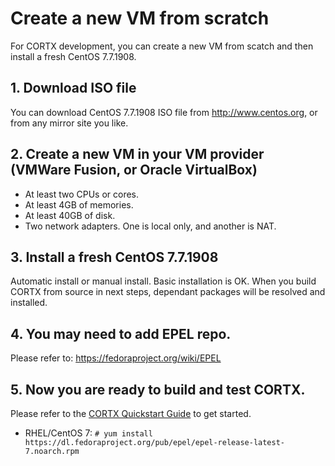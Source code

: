 
# Create a new VM from scratch
For CORTX development, you can create a new VM from scatch and then install a fresh CentOS 7.7.1908.

## 1. Download ISO file
You can download CentOS 7.7.1908 ISO file from http://www.centos.org, or from any mirror site you like.

## 2. Create a new VM in your VM provider (VMWare Fusion, or Oracle VirtualBox)
* At least two CPUs or cores.
* At least 4GB of memories.
* At least 40GB of disk.
* Two network adapters. One is local only, and another is NAT.

## 3. Install a fresh CentOS 7.7.1908
Automatic install or manual install. Basic installation is OK. When you build CORTX from source in next steps, dependant packages will be resolved and installed.

## 4. You may need to add EPEL repo.
Please refer to: https://fedoraproject.org/wiki/EPEL

## 5. Now you are ready to build and test CORTX. 
Please refer to the [CORTX Quickstart Guide](../QUICK_START.md) to get started.

* RHEL/CentOS 7:
   `# yum install https://dl.fedoraproject.org/pub/epel/epel-release-latest-7.noarch.rpm`
   

